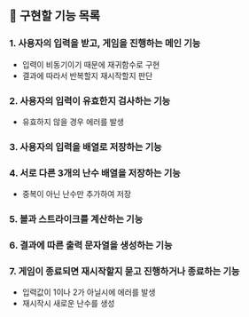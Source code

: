 ## 📝 구현할 기능 목록

### 1. 사용자의 입력을 받고, 게임을 진행하는 메인 기능

- 입력이 비동기이기 때문에 재귀함수로 구현
- 결과에 따라서 반복할지 재시작할지 판단

### 2. 사용자의 입력이 유효한지 검사하는 기능

- 유효하지 않을 경우 에러를 발생

### 3. 사용자의 입력을 배열로 저장하는 기능

### 4. 서로 다른 3개의 난수 배열을 저장하는 기능

- 중복이 아닌 난수만 추가하여 저장

### 5. 볼과 스트라이크를 계산하는 기능

### 6. 결과에 따른 출력 문자열을 생성하는 기능

### 7. 게임이 종료되면 재시작할지 묻고 진행하거나 종료하는 기능

- 입력값이 1이나 2가 아닐시에 에러를 발생
- 재시작시 새로운 난수를 생성
